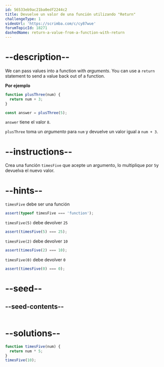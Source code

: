 ```yaml
---
id: 56533eb9ac21ba0edf2244c2
title: Devuelve un valor de una función utilizando "Return"
challengeType: 1
videoUrl: 'https://scrimba.com/c/cy87wue'
forumTopicId: 18271
dashedName: return-a-value-from-a-function-with-return
---
```


# --description--

We can pass values into a function with <dfn>arguments</dfn>. You can use a `return` statement to send a value back out of a function.

**Por ejemplo**

```js
function plusThree(num) {
  return num + 3;
}

const answer = plusThree(5);
```

`answer` tiene el valor `8`.

`plusThree` toma un <dfn>argumento</dfn> para `num` y devuelve un valor igual a `num + 3`.

# --instructions--

Crea una función `timesFive` que acepte un argumento, lo multiplique por `5`y devuelva el nuevo valor.

# --hints--

`timesFive` debe ser una función

```js
assert(typeof timesFive === 'function');
```

`timesFive(5)` debe devolver `25`

```js
assert(timesFive(5) === 25);
```

`timesFive(2)` debe devolver `10`

```js
assert(timesFive(2) === 10);
```

`timesFive(0)` debe devolver `0`

```js
assert(timesFive(0) === 0);
```

# --seed--

## --seed-contents--

```js

```

# --solutions--

```js
function timesFive(num) {
  return num * 5;
}
timesFive(10);
```

